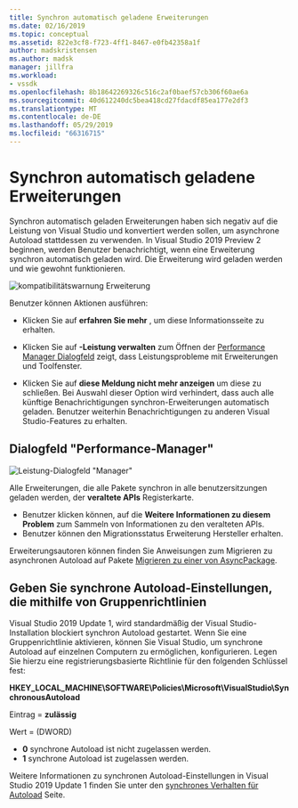 ```yaml
---
title: Synchron automatisch geladene Erweiterungen
ms.date: 02/16/2019
ms.topic: conceptual
ms.assetid: 822e3cf8-f723-4ff1-8467-e0fb42358a1f
author: madskristensen
ms.author: madsk
manager: jillfra
ms.workload:
- vssdk
ms.openlocfilehash: 8b18642269326c516c2af0baef57cb306f60ae6a
ms.sourcegitcommit: 40d612240dc5bea418cd27fdacdf85ea177e2df3
ms.translationtype: MT
ms.contentlocale: de-DE
ms.lasthandoff: 05/29/2019
ms.locfileid: "66316715"
---
```

# <a name="synchronously-autoloaded-extensions"></a>Synchron automatisch geladene Erweiterungen

Synchron automatisch geladen Erweiterungen haben sich negativ auf die Leistung von Visual Studio und konvertiert werden sollen, um asynchrone Autoload stattdessen zu verwenden. In Visual Studio 2019 Preview 2 beginnen, werden Benutzer benachrichtigt, wenn eine Erweiterung synchron automatisch geladen wird. Die Erweiterung wird geladen werden und wie gewohnt funktionieren.

![kompatibilitätswarnung Erweiterung](media/extension-compatibility-warning.png)

Benutzer können Aktionen ausführen:

- Klicken Sie auf **erfahren Sie mehr** , um diese Informationsseite zu erhalten.

- Klicken Sie auf **-Leistung verwalten** zum Öffnen der [Performance Manager Dialogfeld](#performance-manager-dialog) zeigt, dass Leistungsprobleme mit Erweiterungen und Toolfenster.

- Klicken Sie auf **diese Meldung nicht mehr anzeigen** um diese zu schließen. Bei Auswahl dieser Option wird verhindert, dass auch alle künftige Benachrichtigungen synchron-Erweiterungen automatisch geladen. Benutzer weiterhin Benachrichtigungen zu anderen Visual Studio-Features zu erhalten.

## <a name="performance-manager-dialog"></a>Dialogfeld "Performance-Manager"

![Leistung-Dialogfeld "Manager"](media/performance-manager.png)

Alle Erweiterungen, die alle Pakete synchron in alle benutzersitzungen geladen werden, der **veraltete APIs** Registerkarte.

* Benutzer klicken können, auf die **Weitere Informationen zu diesem Problem** zum Sammeln von Informationen zu den veralteten APIs.
* Benutzer können den Migrationsstatus Erweiterung Hersteller erhalten.

Erweiterungsautoren können finden Sie Anweisungen zum Migrieren zu asynchronen Autoload auf Pakete [Migrieren zu einer von AsyncPackage](https://github.com/Microsoft/VSSDK-Extensibility-Samples/tree/master/AsyncPackageMigration).

## <a name="specify-synchronous-autoload-settings-using-group-policy"></a>Geben Sie synchrone Autoload-Einstellungen, die mithilfe von Gruppenrichtlinien

Visual Studio 2019 Update 1, wird standardmäßig der Visual Studio-Installation blockiert synchron Autoload gestartet. Wenn Sie eine Gruppenrichtlinie aktivieren, können Sie Visual Studio, um synchrone Autoload auf einzelnen Computern zu ermöglichen, konfigurieren. Legen Sie hierzu eine registrierungsbasierte Richtlinie für den folgenden Schlüssel fest:

**HKEY_LOCAL_MACHINE\SOFTWARE\Policies\Microsoft\VisualStudio\SynchronousAutoload**

Eintrag = **zulässig**

Wert = (DWORD)
* **0** synchrone Autoload ist nicht zugelassen werden.
* **1** synchrone Autoload ist zugelassen werden.

Weitere Informationen zu synchronen Autoload-Einstellungen in Visual Studio 2019 Update 1 finden Sie unter den [synchrones Verhalten für Autoload](https://aka.ms/AA52xzw) Seite.
